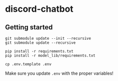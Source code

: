 # discord-chatbot

## Getting started
```
git submodule update --init --recursive
git submodule update --recursive

pip install -r requirements.txt
pip install -r model_lib/requirements.txt

cp .env.template .env
```

Make sure you update `.env` with the proper variables!
